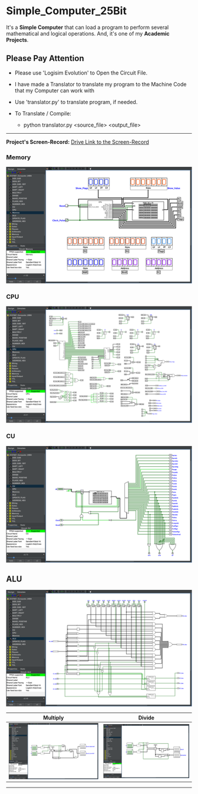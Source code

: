 # Simple_Computer_25Bit

It's a **Simple Computer** that can load a program to perform several mathematical and logical operations. And, it's one of my **Academic Projects**.

## Please Pay Attention

- Please use 'Logisim Evolution' to Open the Circuit File.

- I have made a Translator to translate my program to the Machine Code that my Computer can work with

- Use 'translator.py' to translate program, if needed.

- To Translate / Compile:
  - python translator.py <source_file> <output_file>

---

**Project's Screen-Record:** [Drive Link to the Screen-Record](https://drive.google.com/file/d/1iLuADe-lf7iD0OSO_f_PVGhQZaHBNhHF/view?usp=sharing)

### Memory
![ALU](./Screenshots/Memory.png)

### CPU
![ALU](./Screenshots/CPU.png)

### CU
![ALU](./Screenshots/CU.png)

## ALU
![ALU](./Screenshots/ALU.png)

|               Multiply             |              Divide              |
| ---------------------------------- | -------------------------------- |
| ![ALU](./Screenshots/Multiply.png) | ![ALU](./Screenshots/Divide.png) |


---
